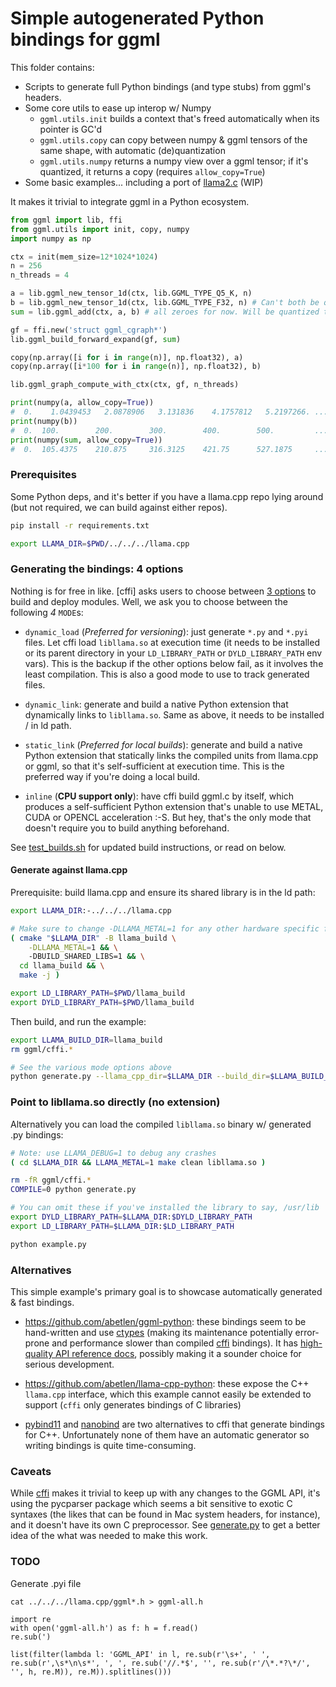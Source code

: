 # Simple autogenerated Python bindings for ggml

This folder contains:
- Scripts to generate full Python bindings (and type stubs) from ggml's headers.
- Some core utils to ease up interop w/ Numpy
  - `ggml.utils.init` builds a context that's freed automatically when its pointer is GC'd
  - `ggml.utils.copy` can copy between numpy & ggml tensors of the same shape, with automatic (de)quantization
  - `ggml.utils.numpy` returns a numpy view over a ggml tensor; if it's quantized, it returns a copy (requires `allow_copy=True`)
- Some basic examples... including a port of [llama2.c](https://github.com/karpathy/llama2.c) (WIP)

It makes it trivial to integrate ggml in a Python ecosystem.

```python
from ggml import lib, ffi
from ggml.utils import init, copy, numpy
import numpy as np

ctx = init(mem_size=12*1024*1024)
n = 256
n_threads = 4

a = lib.ggml_new_tensor_1d(ctx, lib.GGML_TYPE_Q5_K, n)
b = lib.ggml_new_tensor_1d(ctx, lib.GGML_TYPE_F32, n) # Can't both be quantized
sum = lib.ggml_add(ctx, a, b) # all zeroes for now. Will be quantized too!

gf = ffi.new('struct ggml_cgraph*')
lib.ggml_build_forward_expand(gf, sum)

copy(np.array([i for i in range(n)], np.float32), a)
copy(np.array([i*100 for i in range(n)], np.float32), b)

lib.ggml_graph_compute_with_ctx(ctx, gf, n_threads)

print(numpy(a, allow_copy=True))
#  0.    1.0439453   2.0878906   3.131836    4.1757812   5.2197266. ...
print(numpy(b))
#  0.  100.        200.        300.        400.        500.         ...
print(numpy(sum, allow_copy=True))
#  0.  105.4375    210.875     316.3125    421.75      527.1875     ...
```

### Prerequisites

Some Python deps, and it's better if you have a llama.cpp repo lying around (but not required, we can build against either repos).

```bash
pip install -r requirements.txt

export LLAMA_DIR=$PWD/../../../llama.cpp
```

### Generating the bindings: 4 options

Nothing is for free in like. [cffi] asks users to choose between [3 options](https://cffi.readthedocs.io/en/latest/cdef.html) to build and deploy modules. Well, we ask you to choose between the following *4* `MODE`s:

- `dynamic_load` (_Preferred for versioning_): just generate `*.py` and `*.pyi` files. Let cffi load `libllama.so` at execution time (it needs to be installed or its parent directory in your `LD_LIBRARY_PATH` or `DYLD_LIBRARY_PATH` env vars). This is the backup if the other options below fail, as it involves the least compilation. This is also a good mode to use to track generated files.

- `dynamic_link`: generate and build a native Python extension that dynamically links to `libllama.so`. Same as above, it needs to be installed / in ld path.

- `static_link` (_Preferred for local builds_): generate and build a native Python extension that statically links the compiled units from llama.cpp or ggml, so that it's self-sufficient at execution time. This is the preferred way if you're doing a local build.

- `inline` (__CPU support only__): have cffi build ggml.c by itself, which produces a self-sufficient Python extension that's unable to use METAL, CUDA or OPENCL acceleration :-S. But hey, that's the only mode that doesn't require you to build anything beforehand.

See [test_builds.sh](./test_builds.sh) for updated build instructions, or read on below.

#### Generate against llama.cpp

Prerequisite: build llama.cpp and ensure its shared library is in the ld path:

```bash
export LLAMA_DIR:-../../../llama.cpp

# Make sure to change -DLLAMA_METAL=1 for any other hardware specific flags, e.g. -DLLAMA_CUDA=1 or -DLLAMA_OPENCL=1:
( cmake "$LLAMA_DIR" -B llama_build \
    -DLLAMA_METAL=1 && \
    -DBUILD_SHARED_LIBS=1 && \
  cd llama_build && \
  make -j )

export LD_LIBRARY_PATH=$PWD/llama_build
export DYLD_LIBRARY_PATH=$PWD/llama_build
```

Then build, and run the example:

```bash
export LLAMA_BUILD_DIR=llama_build
rm ggml/cffi.*

# See the various mode options above
python generate.py --llama_cpp_dir=$LLAMA_DIR --build_dir=$LLAMA_BUILD_DIR --mode=static_link
```

### Point to libllama.so directly (no extension)

Alternatively you can load the compiled `libllama.so` binary w/ generated .py bindings:

```bash
# Note: use LLAMA_DEBUG=1 to debug any crashes
( cd $LLAMA_DIR && LLAMA_METAL=1 make clean libllama.so )

rm -fR ggml/cffi.*
COMPILE=0 python generate.py

# You can omit these if you've installed the library to say, /usr/lib
export DYLD_LIBRARY_PATH=$LLAMA_DIR:$DYLD_LIBRARY_PATH
export LD_LIBRARY_PATH=$LLAMA_DIR:$LD_LIBRARY_PATH

python example.py
```

### Alternatives

This simple example's primary goal is to showcase automatically generated & fast bindings.

- https://github.com/abetlen/ggml-python: these bindings seem to be hand-written and use [ctypes](https://docs.python.org/3/library/ctypes.html) (making its maintenance potentially error-prone and performance slower than compiled [cffi](https://cffi.readthedocs.io/) bindings). It has [high-quality API reference docs](https://ggml-python.readthedocs.io/en/latest/api-reference/#ggml.ggml), possibly making it a sounder choice for serious development.
  
- https://github.com/abetlen/llama-cpp-python: these expose the C++ `llama.cpp` interface, which this example cannot easily be extended to support (`cffi` only generates bindings of C libraries)

- [pybind11](https://github.com/pybind/pybind11) and [nanobind](https://github.com/wjakob/nanobind) are two alternatives to cffi that generate bindings for C++. Unfortunately none of them have an automatic generator so writing bindings is quite time-consuming.

### Caveats

While [cffi](https://cffi.readthedocs.io/) makes it trivial to keep up with any changes to the GGML API, it's using the pycparser package which seems a bit sensitive to exotic C syntaxes (the likes that can be found in Mac system headers, for instance), and it doesn't have its own C preprocessor. See [generate.py](./generate.py) to get a better idea of the what was needed to make this work.

### TODO

Generate .pyi file

```
cat ../../../llama.cpp/ggml*.h > ggml-all.h

import re
with open('ggml-all.h') as f: h = f.read()
re.sub(')

list(filter(lambda l: 'GGML_API' in l, re.sub(r'\s+', ' ', re.sub(r',\s*\n\s*', ', ', re.sub('//.*$', '', re.sub(r'/\*.*?\*/', '', h, re.M)), re.M)).splitlines()))
```